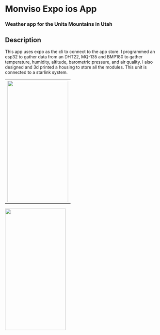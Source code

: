 # Monviso Expo ios App

### Weather app for the Unita Mountains in Utah 

## Description

This app uses expo as the cli to connect to the app store. I programmed an esp32 to gather data from an DHT22, MQ-135 and BMP180 to gather temperature, humidity, altitude, barometric pressure, and air quality. I also designed and 3d printed a housing to store all the modules. This unit is connected to a starlink system. 


<table>
  <tr>
    <td><img src="https://user-images.githubusercontent.com/59584919/171916388-ef8e7871-bf28-4ddc-8006-977e2150a853.jpeg" width=200 height=400></td>
  </tr>
 </table>
 
   <td><img src="https://user-images.githubusercontent.com/59584919/171917237-4cbe213a-203f-4fad-af18-a665efc81d2c.png" width=200 height=400></td>
